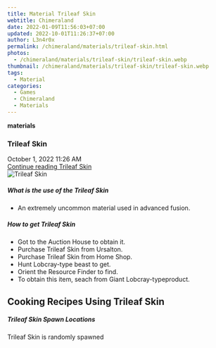 ```yaml
---
title: Material Trileaf Skin
webtitle: Chimeraland
date: 2022-01-09T11:56:03+07:00
updated: 2022-10-01T11:26:37+07:00
author: L3n4r0x
permalink: /chimeraland/materials/trileaf-skin.html
photos:
  - /chimeraland/materials/trileaf-skin/trileaf-skin.webp
thumbnail: /chimeraland/materials/trileaf-skin/trileaf-skin.webp
tags:
  - Material
categories:
  - Games
  - Chimeraland
  - Materials
---
```


<section id="bootstrap-wrapper">
  <link
    rel="stylesheet"
    href="https://cdn.statically.io/gh/dimaslanjaka/Web-Manajemen/40ac3225/css/bootstrap-4.5-wrapper.css"
  />
  <div
    class="row g-0 border rounded overflow-hidden flex-md-row mb-4 shadow-sm position-relative"
  >
    <div class="col p-4 d-flex flex-column position-static">
      <strong class="d-inline-block mb-2 text-success">materials</strong>
      <h3 class="mb-0">Trileaf Skin</h3>
      <div class="mb-1 text-muted">October 1, 2022 11:26 AM</div>
      <a
        href="/chimeraland/materials/trileaf-skin.html"
        class="stretched-link d-none"
        >Continue reading Trileaf Skin</a
      >
    </div>
    <div class="col-auto d-none d-lg-block">
      <img
        src="/chimeraland/materials/trileaf-skin/trileaf-skin.webp"
        alt="Trileaf Skin"
      />
    </div>
  </div>
  <div class="row">
    <div class="col-lg-6 col-12 mb-2">
      <div class="card">
        <div class="card-body">
          <h5 class="card-title">What is the use of the Trileaf Skin</h5>
          <div class="card-text">
            <ul>
              <li>An extremely uncommon material used in advanced fusion.</li>
            </ul>
          </div>
        </div>
      </div>
    </div>
    <div class="col-lg-6 col-12 mb-2">
      <div class="card">
        <div class="card-body">
          <h5 class="card-title">How to get Trileaf Skin</h5>
          <div class="card-text">
            <ul>
              <li>Got to the Auction House to obtain it.</li>
              <li>Purchase Trileaf Skin from Ursalton.</li>
              <li>Purchase Trileaf Skin from Home Shop.</li>
              <li>Hunt Lobcray-type beast to get.</li>
              <li>Orient the Resource Finder to find.</li>
              <li>
                To obtain this item, seach from Giant Lobcray-typeproduct.
              </li>
            </ul>
          </div>
        </div>
      </div>
    </div>
    <div class="col-12 mb-2">
      <h2 id="cookable">Cooking Recipes Using Trileaf Skin</h2>
    </div>
    <div class="col-12 mb-2">
      <h5>Trileaf Skin Spawn Locations</h5>
      <p>Trileaf Skin is randomly spawned</p>
    </div>
  </div>
</section>